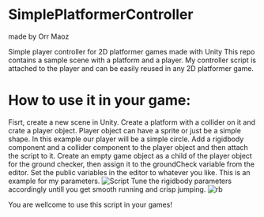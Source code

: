 # SimplePlatformerController
made by Orr Maoz
 
Simple player controller for 2D platformer games made with Unity
This repo contains a sample scene with a platform and a player.
My controller script is attached to the player and can be easily reused in any 2D platformer game.

# How to use it in your game:
Fisrt, create a new scene in Unity.
Create a platform with a collider on it and crate a player object. Player object can have a sprite or just be a simple shape. In this example our player will be a simple circle.
Add a rigidbody component and a collider component to the player object and then attach the script to it.
Create an empty game object as a child of the player object for the ground checker, then assign it to the groundCheck variable from the editor.
Set the public variables in the editor to whatever you like.
This is an example for my parameters.
![Script](https://user-images.githubusercontent.com/58950809/147883267-28346bbe-21ba-422f-858b-6767f4a42506.png)
Tune the rigidbody parameters accordingly untill you get smooth running and crisp jumping.
![rb](https://user-images.githubusercontent.com/58950809/147883273-53fa1027-ac43-4fb1-bb59-3b73dca03b4a.png)

You are wellcome to use this script in your games!
